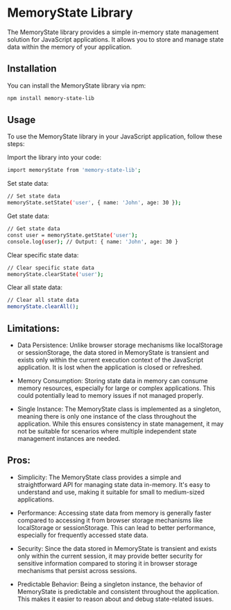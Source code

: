 # MemoryState Library

The MemoryState library provides a simple in-memory state management solution for JavaScript applications. It allows you to store and manage state data within the memory of your application.

## Installation

You can install the MemoryState library via npm:

```bash
npm install memory-state-lib
```

## Usage
To use the MemoryState library in your JavaScript application, follow these steps:

Import the library into your code:
```bash
import memoryState from 'memory-state-lib';

```

Set state data:
```bash
// Set state data
memoryState.setState('user', { name: 'John', age: 30 });
```

Get state data:
```bash
// Get state data
const user = memoryState.getState('user');
console.log(user); // Output: { name: 'John', age: 30 }
```

Clear specific state data:
```bash
// Clear specific state data
memoryState.clearState('user');
```

Clear all state data:
```bash
// Clear all state data
memoryState.clearAll();
```

## Limitations:
- Data Persistence: Unlike browser storage mechanisms like localStorage or sessionStorage, the data stored in MemoryState is transient and exists only within the current execution context of the JavaScript application. It is lost when the application is closed or refreshed.

- Memory Consumption: Storing state data in memory can consume memory resources, especially for large or complex applications. This could potentially lead to memory issues if not managed properly.

- Single Instance: The MemoryState class is implemented as a singleton, meaning there is only one instance of the class throughout the application. While this ensures consistency in state management, it may not be suitable for scenarios where multiple independent state management instances are needed.

## Pros:
- Simplicity: The MemoryState class provides a simple and straightforward API for managing state data in-memory. It's easy to understand and use, making it suitable for small to medium-sized applications.

- Performance: Accessing state data from memory is generally faster compared to accessing it from browser storage mechanisms like localStorage or sessionStorage. This can lead to better performance, especially for frequently accessed state data.

- Security: Since the data stored in MemoryState is transient and exists only within the current session, it may provide better security for sensitive information compared to storing it in browser storage mechanisms that persist across sessions.

- Predictable Behavior: Being a singleton instance, the behavior of MemoryState is predictable and consistent throughout the application. This makes it easier to reason about and debug state-related issues.
